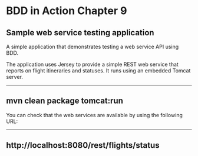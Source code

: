 # BDD in Action Chapter 9
## Sample web service testing application

A simple application that demonstrates testing a web service API using BDD.

The application uses Jersey to provide a simple REST web service that reports on flight itineraries and statuses.
It runs using an embedded Tomcat server.

-----
mvn clean package tomcat:run
-----

You can check that the web services are available by using the following URL:

-----
http://localhost:8080/rest/flights/status
-----


